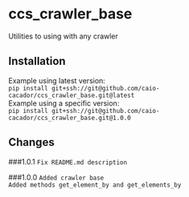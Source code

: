 # ccs_crawler_base
Utilities to using with any crawler

## Installation
Example using latest version:\
`pip install git+ssh://git@github.com/caio-cacador/ccs_crawler_base.git@latest`\
Example using a specific version:\
`pip install git+ssh://git@github.com/caio-cacador/ccs_crawler_base.git@1.0.0`

## Changes
###1.0.1
`Fix README.md description`

###1.0.0
`Added crawler base`\
`Added methods get_element_by and get_elements_by`

